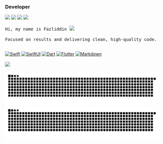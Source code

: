 ### Developer
<a href="https://t.me/hirocoding"><img src="https://img.shields.io/badge/Telegram-2CA5E0?style=for-the-badge&logo=telegram&logoColor=white" /></a>
<a href="https://x.com/@hirocoding"><img src="https://img.shields.io/twitter/url?url=https%3A%2F%2Fx.com%2Fhirocode01&style=for-the-badge&logo=x&logoColor=%23fff&logoSize=36&labelColor=%23000&color=%23000" /></a>
<a href="https://www.instagram.com/hirocoding"><img src="https://img.shields.io/badge/Instagram-E4405F?style=for-the-badge&logo=instagram&logoColor=white" /></a>
<a href="https://www.youtube.com/@hirocoding"><img src="https://img.shields.io/badge/YouTube-FF0032?style=for-the-badge&logo=youtube&logoColor=white" /></a>
<br /> <br />
<samp>
Hi, my name is Fazliddin <a href="#"><img src="https://media.giphy.com/media/hvRJCLFzcasrR4ia7z/giphy.gif"  width="24px" ></a>
</samp>
<br /> <br />
<samp>
Focused on results and delivering clean, high-quality code.
</samp>
<br /> <br />
<samp>

[![Swift](https://img.shields.io/badge/swift-F54A2A?style=for-the-badge&logo=swift&logoColor=white)](https://www.swift.org/)
[![SwiftUI](https://img.shields.io/badge/swiftui-016DFF?style=for-the-badge&logo=swift&logoColor=white)](https://www.swift.org/)
[![Dart](https://img.shields.io/badge/dart-%230175C2.svg?style=for-the-badge&logo=dart&logoColor=white)](https://dart.dev/)
[![Flutter](https://img.shields.io/badge/Flutter-%2302569B.svg?style=for-the-badge&logo=Flutter&logoColor=white)](https://flutter.dev/)
[![Markdown](https://img.shields.io/badge/markdown-%23000000.svg?style=for-the-badge&logo=markdown&logoColor=white)](#)
<br /> <br />
<a href="https://www.codewars.com/users/HiroCode01"><img src="https://www.codewars.com/users/HiroCode01/badges/large"></a>

[![github contribution grid snake animation](https://raw.githubusercontent.com/masxxiii/masxxiii/output/github-contribution-grid-snake-dark.svg#gh-dark-mode-only)](#gh-dark-mode-only)
[![github contribution grid snake animation](https://raw.githubusercontent.com/masxxiii/masxxiii/output/github-contribution-grid-snake.svg#gh-light-mode-only)](#gh-light-mode-only)
